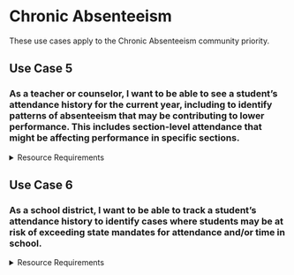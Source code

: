 # Chronic Absenteeism

These use cases apply to the Chronic Absenteeism community priority.

## Use Case 5

### As a teacher or counselor, I want to be able to see a student’s attendance history for the current year, including to identify patterns of absenteeism that may be contributing to lower performance. This includes section-level attendance that might be affecting performance in specific sections.  

<details>
<summary>Resource Requirements</summary>

| API Resource | Notes |
| --- | --- |
| /studentSchoolAttendanceEvents |     |
| /studentSectionAttendanceEvents |     |
| /sectionAttendanceTakenEvents |     |
| /calendars |     |
| /calendarDates |     |
| /courses |     |
| /courseOfferings |     |
| /localEducationAgencies |     |
| /gradingPeriods |     |
| /schools |     |
| /sections |     |
| /sessions |     |
| /staffs |     |
| /staffEducationOrganizationAssignmentAssociations |     |
| /staffEducationOrganizationEmploymentAssociations |     |
| /staffSchoolAssociations |     |
| /staffSectionAssociations |     |
| /students |     |
| /studentEducationOrganizationAssociations |     |
| /studentSchoolAssociations |     |
| /studentSectionAssociations |     |
| /bellSchedules |     |
| /locations |     |
| /classPeriods |     |

</details>

## Use Case 6

### As a school district, I want to be able to track a student’s attendance history to identify cases where students may be at risk of exceeding state mandates for attendance and/or time in school.

<details>
<summary>Resource Requirements</summary>

| API Resource | Notes |
| --- | --- |
| /studentSchoolAttendanceEvents |     |
| /studentSectionAttendanceEvents |     |
| /sectionAttendanceTakenEvents |     |
| /calendars |     |
| /calendarDates |     |
| /courses |     |
| /courseOfferings |     |
| /localEducationAgencies |     |
| /gradingPeriods |     |
| /schools |     |
| /sections |     |
| /sessions |     |
| /staffs |     |
| /staffEducationOrganizationAssignmentAssociations |     |
| /staffEducationOrganizationEmploymentAssociations |     |
| /staffSchoolAssociations |     |
| /staffSectionAssociations |     |
| /students |     |
| /studentEducationOrganizationAssociations |     |
| /studentSchoolAssociations |     |
| /studentSectionAssociations |     |
| /bellSchedules |     |
| /locations |     |
| /classPeriods |     |
taffs |     |
| /staffEducationOrganizationAssignmentAssociations |     |
| /staffEducationOrganizationEmploymentAssociations |     |
| /staffSchoolAssociations |     |
| /staffSectionAssociations |     |
| /students |     |
| /studentEducationOrganizationAssociations |     |
| /studentSchoolAssociations |     |
| /studentSectionAssociations |     |
| /bellSchedules |     |
| /locations |     |
| /classPeriods |     |

</details>
